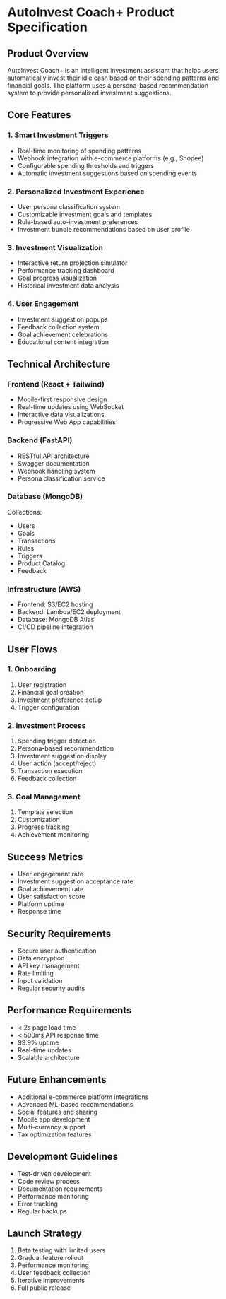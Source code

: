 # AutoInvest Coach+ Product Specification

## Product Overview
AutoInvest Coach+ is an intelligent investment assistant that helps users automatically invest their idle cash based on their spending patterns and financial goals. The platform uses a persona-based recommendation system to provide personalized investment suggestions.

## Core Features

### 1. Smart Investment Triggers
- Real-time monitoring of spending patterns
- Webhook integration with e-commerce platforms (e.g., Shopee)
- Configurable spending thresholds and triggers
- Automatic investment suggestions based on spending events

### 2. Personalized Investment Experience
- User persona classification system
- Customizable investment goals and templates
- Rule-based auto-investment preferences
- Investment bundle recommendations based on user profile

### 3. Investment Visualization
- Interactive return projection simulator
- Performance tracking dashboard
- Goal progress visualization
- Historical investment data analysis

### 4. User Engagement
- Investment suggestion popups
- Feedback collection system
- Goal achievement celebrations
- Educational content integration

## Technical Architecture

### Frontend (React + Tailwind)
- Mobile-first responsive design
- Real-time updates using WebSocket
- Interactive data visualizations
- Progressive Web App capabilities

### Backend (FastAPI)
- RESTful API architecture
- Swagger documentation
- Webhook handling system
- Persona classification service

### Database (MongoDB)
Collections:
- Users
- Goals
- Transactions
- Rules
- Triggers
- Product Catalog
- Feedback

### Infrastructure (AWS)
- Frontend: S3/EC2 hosting
- Backend: Lambda/EC2 deployment
- Database: MongoDB Atlas
- CI/CD pipeline integration

## User Flows

### 1. Onboarding
1. User registration
2. Financial goal creation
3. Investment preference setup
4. Trigger configuration

### 2. Investment Process
1. Spending trigger detection
2. Persona-based recommendation
3. Investment suggestion display
4. User action (accept/reject)
5. Transaction execution
6. Feedback collection

### 3. Goal Management
1. Template selection
2. Customization
3. Progress tracking
4. Achievement monitoring

## Success Metrics
- User engagement rate
- Investment suggestion acceptance rate
- Goal achievement rate
- User satisfaction score
- Platform uptime
- Response time

## Security Requirements
- Secure user authentication
- Data encryption
- API key management
- Rate limiting
- Input validation
- Regular security audits

## Performance Requirements
- < 2s page load time
- < 500ms API response time
- 99.9% uptime
- Real-time updates
- Scalable architecture

## Future Enhancements
- Additional e-commerce platform integrations
- Advanced ML-based recommendations
- Social features and sharing
- Mobile app development
- Multi-currency support
- Tax optimization features

## Development Guidelines
- Test-driven development
- Code review process
- Documentation requirements
- Performance monitoring
- Error tracking
- Regular backups

## Launch Strategy
1. Beta testing with limited users
2. Gradual feature rollout
3. Performance monitoring
4. User feedback collection
5. Iterative improvements
6. Full public release
